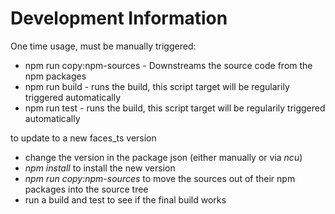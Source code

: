 # Development Information


One time usage, must be manually triggered:

* npm run copy:npm-sources - Downstreams the source code from the npm packages
* npm run build - runs the build, this script target will be regularily triggered automatically
* npm run test - runs the build, this script target will be regularily triggered automatically

to update to a new faces_ts version
* change the version in the package json (either manually or via *ncu*)
* *npm install* to install the new version
* *npm run copy:npm-sources* to move the sources out of their npm packages into the source tree
* run a build and test to see if the final build works
